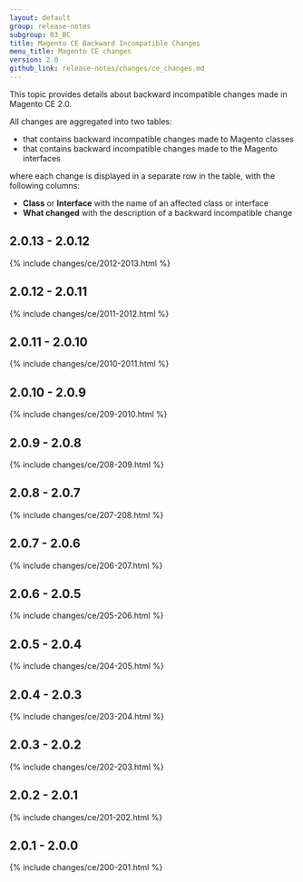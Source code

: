 ```yaml
---
layout: default
group: release-notes
subgroup: 03_BC
title: Magento CE Backward Incompatible Changes
menu_title: Magento CE changes
version: 2.0
github_link: release-notes/changes/ce_changes.md
---
```


This topic provides details about backward incompatible changes made in Magento CE 2.0.

All changes are aggregated into two tables:

- that contains backward incompatible changes made to Magento classes
- that contains backward incompatible changes made to the Magento interfaces

where each change is displayed in a separate row in the table, with the following columns:

- **Class** or **Interface** with the name of an affected class or interface
- **What changed** with the description of a backward incompatible change

## 2.0.13 - 2.0.12

{% include changes/ce/2012-2013.html %}

## 2.0.12 - 2.0.11

{% include changes/ce/2011-2012.html %}

## 2.0.11 - 2.0.10

{% include changes/ce/2010-2011.html %}

## 2.0.10 - 2.0.9

{% include changes/ce/209-2010.html %}

## 2.0.9 - 2.0.8

{% include changes/ce/208-209.html %}

## 2.0.8 - 2.0.7

{% include changes/ce/207-208.html %}

## 2.0.7 - 2.0.6

{% include changes/ce/206-207.html %}

## 2.0.6 - 2.0.5

{% include changes/ce/205-206.html %}

## 2.0.5 - 2.0.4

{% include changes/ce/204-205.html %}

## 2.0.4 - 2.0.3

{% include changes/ce/203-204.html %}

## 2.0.3 - 2.0.2

{% include changes/ce/202-203.html %}

## 2.0.2 - 2.0.1

{% include changes/ce/201-202.html %}

## 2.0.1 - 2.0.0

{% include changes/ce/200-201.html %}
